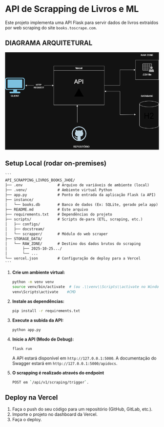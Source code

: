 # API de Scrapping de Livros e ML

Este projeto implementa uma API Flask para servir dados de livros extraídos por web scraping do site `books.toscrape.com`.

## DIAGRAMA ARQUITETURAL

![Arquitetura da API](api-scraper-books-jhoe.drawio.png)

## Setup Local (rodar on-premises)

    ```
    API_SCRAPPING_LIVROS_BOOKS_JHOE/
    ├── .env                # Arquivo de variáveis de ambiente (local)
    ├── .venv/              # Ambiente virtual Python
    ├── app.py              # Ponto de entrada da aplicação Flask (a API)
    ├── instance/
    │   └── books.db        # Banco de dados (Ex: SQLite, gerado pela app)
    ├── README.md           # Este arquivo
    ├── requirements.txt    # Dependências do projeto
    ├── scripts/            # Scripts de-para (ETL, scraping, etc.)
    │   ├── configs/
    │   ├── docstream/
    │   └── scrapper/       # Módulo do web scraper
    ├── STORAGE_DATA/
    │   └── RAW_ZONE/       # Destino dos dados brutos do scraping
    │       ├── 2025-10-25.../
    │       └── ...
    └── vercel.json         # Configuração de deploy para a Vercel
    ```

1.  **Crie um ambiente virtual:**
    ```bash
    python -m venv venv
    source venv/bin/activate  # (ou .\\venv\\Scripts\\activate no Windows)
    venv\Scripts\activate    #CMD
    ```

2.  **Instale as dependências:**
    ```bash
    pip install -r requirements.txt
    ```

3.  **Execute a subida da API:**
    ```bash
    python app.py
    ```

5.  **Inicie a API (Modo de Debug):**
    ```bash
    flask run
    ```
    A API estará disponível em `http://127.0.0.1:5000`.
    A documentação do Swagger estará em `http://127.0.0.1:5000/apidocs`.


6.  **O scrapping é realizado através do endpoint**
    ```bash
    POST em `/api/v1/scraping/trigger`.
    ```

## Deploy na Vercel

1.  Faça o push do seu código para um repositório (GitHub, GitLab, etc.).
2.  Importe o projeto no dashboard da Vercel.
3.  Faça o deploy.

